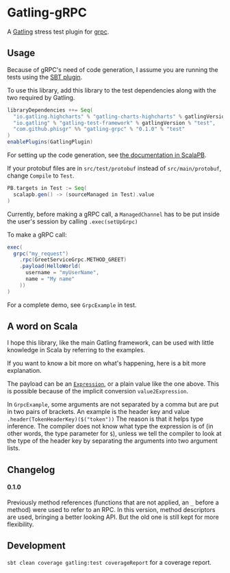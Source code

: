 # Gatling-gRPC

A [Gatling](http://gatling.io/) stress test plugin for [grpc](https://grpc.io/).

## Usage

Because of gRPC's need of code generation,
I assume you are running the tests using the
[SBT plugin](https://gatling.io/docs/current/extensions/sbt_plugin/).

To use this library, add this library to the test dependencies
along with the two required by Gatling.

```sbt
libraryDependencies ++= Seq(
  "io.gatling.highcharts" % "gatling-charts-highcharts" % gatlingVersion % "test",
  "io.gatling" % "gatling-test-framework" % gatlingVersion % "test",
  "com.github.phisgr" %% "gatling-grpc" % "0.1.0" % "test"
)
enablePlugins(GatlingPlugin)
```

For setting up the code generation, see
[the documentation in ScalaPB](https://scalapb.github.io/sbt-settings.html).

If your protobuf files are in `src/test/protobuf`
instead of `src/main/protobuf`, change `Compile` to `Test`.

```sbt
PB.targets in Test := Seq(
  scalapb.gen() -> (sourceManaged in Test).value
)
```

Currently, before making a gRPC call,
a `ManagedChannel` has to be put inside the user's session by calling
`.exec(setUpGrpc)`

To make a gRPC call:

```scala
exec(
  grpc("my_request")
    .rpc(GreetServiceGrpc.METHOD_GREET)
    .payload(HelloWorld(
      username = "myUserName",
      name = "My name"
    ))
)
```

For a complete demo, see `GrpcExample` in test.

## A word on Scala

I hope this library, like the main Gatling framework,
can be used with little knowledge in Scala
by referring to the examples.

If you want to know a bit more on what's happening,
here is a bit more explanation.

The payload can be an [`Expression`](https://gatling.io/docs/2.3/session/expression_el/),
or a plain value like the one above.
This is possible because of the implicit conversion `value2Expression`.

In `GrpcExample`, some arguments are not separated by a comma
but are put in two pairs of brackets.
An example is the header key and value `.header(TokenHeaderKey)($("token"))`
The reason is that it helps type inference.
The compiler does not know what type the expression is of
(in other words, the type parameter for `$`),
unless we tell the compiler to look at the type of the header key
by separating the arguments into two argument lists.

## Changelog

#### 0.1.0
Previously method references
(functions that are not applied, an `_` before a method)
were used to refer to an RPC.
In this version, method descriptors are used,
bringing a better looking API.
But the old one is still kept for more flexibility.

## Development

`sbt clean coverage gatling:test coverageReport` for a coverage report.
